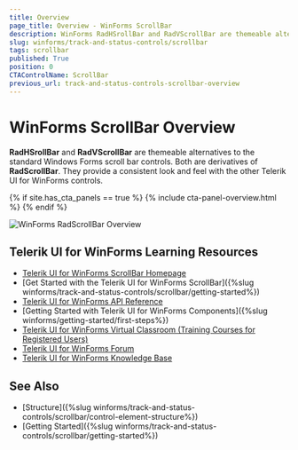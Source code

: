 ```yaml
---
title: Overview
page_title: Overview - WinForms ScrollBar
description: WinForms RadHSrollBar and RadVScrollBar are themeable alternatives of the standard Windows Forms scroll bar controls.
slug: winforms/track-and-status-controls/scrollbar
tags: scrollbar
published: True
position: 0
CTAControlName: ScrollBar
previous_url: track-and-status-controls-scrollbar-overview
---
```


# WinForms ScrollBar Overview

__RadHSrollBar__ and __RadVScrollBar__ are themeable alternatives to the standard Windows Forms scroll bar controls. Both are derivatives of **RadScrollBar**. They provide a consistent look and feel with the other Telerik UI for WinForms controls.

{% if site.has_cta_panels == true %}
{% include cta-panel-overview.html %}
{% endif %}

![WinForms RadScrollBar Overview](images/track-and-status-controls-scrollbar-overview001.png)



## Telerik UI for WinForms Learning Resources
* [Telerik UI for WinForms ScrollBar Homepage](https://www.telerik.com/products/winforms/radvscrollbar.aspx)
* [Get Started with the Telerik UI for WinForms ScrollBar]({%slug winforms/track-and-status-controls/scrollbar/getting-started%})
* [Telerik UI for WinForms API Reference](https://docs.telerik.com/devtools/winforms/api/)
* [Getting Started with Telerik UI for WinForms Components]({%slug winforms/getting-started/first-steps%})
* [Telerik UI for WinForms Virtual Classroom (Training Courses for Registered Users)](https://learn.telerik.com/learn/course/external/view/elearning/17/TelerikUIforWinForms) 
* [Telerik UI for WinForms Forum](https://www.telerik.com/forums/winforms)
* [Telerik UI for WinForms Knowledge Base](https://docs.telerik.com/devtools/winforms/knowledge-base)

## See Also

* [Structure]({%slug winforms/track-and-status-controls/scrollbar/control-element-structure%})	
* [Getting Started]({%slug winforms/track-and-status-controls/scrollbar/getting-started%})	
